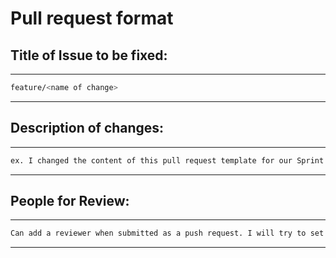 # Pull request format

## Title of Issue to be fixed:
________

```bash
feature/<name of change>
```
________

## Description of changes:
________
```bash
ex. I changed the content of this pull request template for our Sprint 1 assignment. I made it have a title, and steps for what to do during a request.
```
________


## People for Review:
________
```bash
Can add a reviewer when submitted as a push request. I will try to set up a random reviewer bot.
```
________
